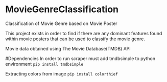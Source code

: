 # MovieGenreClassification

Classification of Movie Genre based on Movie Poster

This project exists in order to find if there are any dominant features found within movie posters that can be used to classify the movie genre.

Movie data obtained using The Movie Database(TMDB) API 

#Dependencies
In order to run scraper must add tmdbsimple to python environment
`pip install tmdbsimple`

Extracting colors from image
`pip install colorthief`